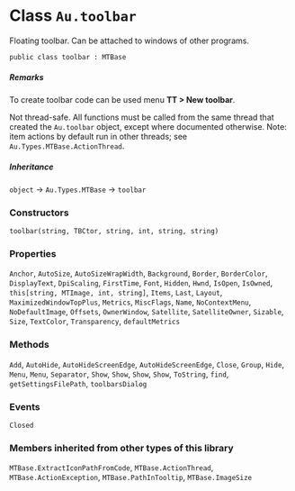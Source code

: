 # Class `Au.toolbar`

Floating toolbar. Can be attached to windows of other programs.

```
public class toolbar : MTBase
```

##### Remarks

To create toolbar code can be used menu **TT > New toolbar**.

Not thread-safe. All functions must be called from the same thread that created the `Au.toolbar` object, except where documented otherwise. Note: item actions by default run in other threads; see `Au.Types.MTBase.ActionThread`.

##### Inheritance

`object` → `Au.Types.MTBase` → `toolbar`

### Constructors

`toolbar(string, TBCtor, string, int, string, string)`

### Properties

`Anchor`, `AutoSize`, `AutoSizeWrapWidth`, `Background`, `Border`, `BorderColor`, `DisplayText`, `DpiScaling`, `FirstTime`, `Font`, `Hidden`, `Hwnd`, `IsOpen`, `IsOwned`, `this[string, MTImage, int, string]`, `Items`, `Last`, `Layout`, `MaximizedWindowTopPlus`, `Metrics`, `MiscFlags`, `Name`, `NoContextMenu`, `NoDefaultImage`, `Offsets`, `OwnerWindow`, `Satellite`, `SatelliteOwner`, `Sizable`, `Size`, `TextColor`, `Transparency`, `defaultMetrics`

### Methods

`Add`, `AutoHide`, `AutoHideScreenEdge`, `AutoHideScreenEdge`, `Close`, `Group`, `Hide`, `Menu`, `Menu`, `Separator`, `Show`, `Show`, `Show`, `Show`, `ToString`, `find`, `getSettingsFilePath`, `toolbarsDialog`

### Events

`Closed`

### Members inherited from other types of this library
`MTBase.ExtractIconPathFromCode`, `MTBase.ActionThread`, `MTBase.ActionException`, `MTBase.PathInTooltip`, `MTBase.ImageSize`